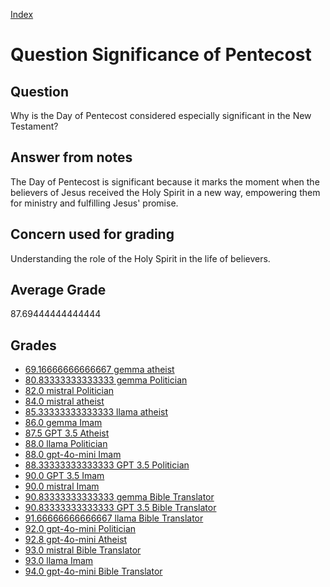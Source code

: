 
[Index](../../index.md)
# Question Significance of Pentecost
## Question
Why is the Day of Pentecost considered especially significant in the New Testament?

## Answer from notes
The Day of Pentecost is significant because it marks the moment when the believers of Jesus received the Holy Spirit in a new way, empowering them for ministry and fulfilling Jesus' promise.

## Concern used for grading
Understanding the role of the Holy Spirit in the life of believers.

## Average Grade
87.69444444444444

## Grades
 * [69.16666666666667 gemma atheist](../answers/gemma_atheist/Significance_of_Pentecost.md)
 * [80.83333333333333 gemma Politician](../answers/gemma_Politician/Significance_of_Pentecost.md)
 * [82.0 mistral Politician](../answers/mistral_Politician/Significance_of_Pentecost.md)
 * [84.0 mistral atheist](../answers/mistral_atheist/Significance_of_Pentecost.md)
 * [85.33333333333333 llama atheist](../answers/llama_atheist/Significance_of_Pentecost.md)
 * [86.0 gemma Imam](../answers/gemma_Imam/Significance_of_Pentecost.md)
 * [87.5 GPT 3.5 Atheist](../answers/GPT_3.5_Atheist/Significance_of_Pentecost.md)
 * [88.0 llama Politician](../answers/llama_Politician/Significance_of_Pentecost.md)
 * [88.0 gpt-4o-mini Imam](../answers/gpt-4o-mini_Imam/Significance_of_Pentecost.md)
 * [88.33333333333333 GPT 3.5 Politician](../answers/GPT_3.5_Politician/Significance_of_Pentecost.md)
 * [90.0 GPT 3.5 Imam](../answers/GPT_3.5_Imam/Significance_of_Pentecost.md)
 * [90.0 mistral Imam](../answers/mistral_Imam/Significance_of_Pentecost.md)
 * [90.83333333333333 gemma Bible Translator](../answers/gemma_Bible_Translator/Significance_of_Pentecost.md)
 * [90.83333333333333 GPT 3.5 Bible Translator](../answers/GPT_3.5_Bible_Translator/Significance_of_Pentecost.md)
 * [91.66666666666667 llama Bible Translator](../answers/llama_Bible_Translator/Significance_of_Pentecost.md)
 * [92.0 gpt-4o-mini Politician](../answers/gpt-4o-mini_Politician/Significance_of_Pentecost.md)
 * [92.8 gpt-4o-mini Atheist](../answers/gpt-4o-mini_Atheist/Significance_of_Pentecost.md)
 * [93.0 mistral Bible Translator](../answers/mistral_Bible_Translator/Significance_of_Pentecost.md)
 * [93.0 llama Imam](../answers/llama_Imam/Significance_of_Pentecost.md)
 * [94.0 gpt-4o-mini Bible Translator](../answers/gpt-4o-mini_Bible_Translator/Significance_of_Pentecost.md)
